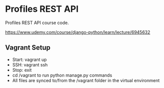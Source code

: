 # Profiles REST API

Profiles REST API course code.

https://www.udemy.com/course/django-python/learn/lecture/6945632

## Vagrant Setup

- Start: vagrant up
- SSH: vagrant ssh
- Stop: exit
- cd /vagrant to run python manage.py commands
- All files are synced to/from the /vagrant folder in the virtual environment
